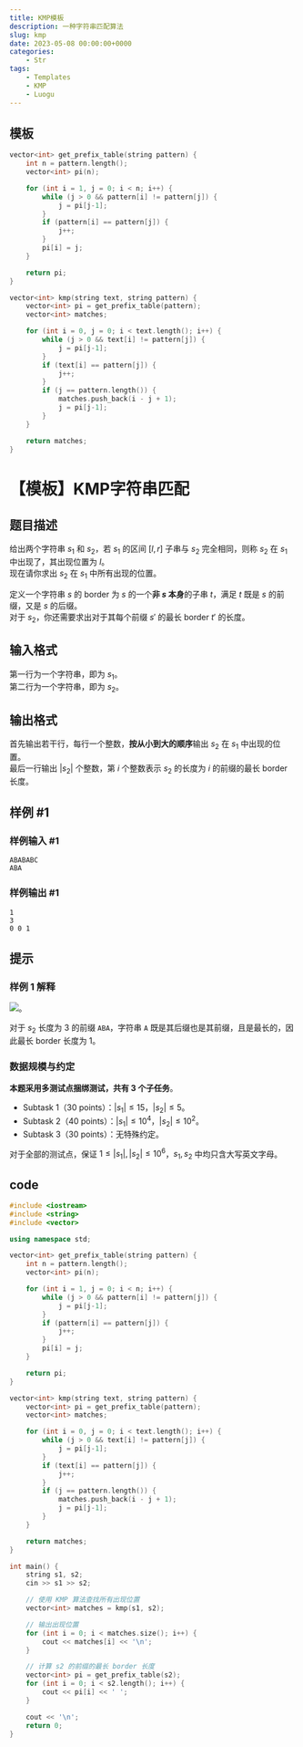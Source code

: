```yaml
---
title: KMP模板
description: 一种字符串匹配算法
slug: kmp
date: 2023-05-08 00:00:00+0000
categories:
    - Str 
tags:
    - Templates
    - KMP
    - Luogu
---
```

## 模板
```cpp
vector<int> get_prefix_table(string pattern) {
    int n = pattern.length();
    vector<int> pi(n);

    for (int i = 1, j = 0; i < n; i++) {
        while (j > 0 && pattern[i] != pattern[j]) {
            j = pi[j-1];
        }
        if (pattern[i] == pattern[j]) {
            j++;
        }
        pi[i] = j;
    }

    return pi;
}

vector<int> kmp(string text, string pattern) {
    vector<int> pi = get_prefix_table(pattern);
    vector<int> matches;

    for (int i = 0, j = 0; i < text.length(); i++) {
        while (j > 0 && text[i] != pattern[j]) {
            j = pi[j-1];
        }
        if (text[i] == pattern[j]) {
            j++;
        }
        if (j == pattern.length()) {
            matches.push_back(i - j + 1);
            j = pi[j-1];
        }
    }

    return matches;
}

```
# 【模板】KMP字符串匹配

## 题目描述

给出两个字符串 $s_1$ 和 $s_2$，若 $s_1$ 的区间 $[l, r]$ 子串与 $s_2$ 完全相同，则称 $s_2$ 在 $s_1$ 中出现了，其出现位置为 $l$。  
现在请你求出 $s_2$ 在 $s_1$ 中所有出现的位置。

定义一个字符串 $s$ 的 border 为 $s$ 的一个**非 $s$ 本身**的子串 $t$，满足 $t$ 既是 $s$ 的前缀，又是 $s$ 的后缀。  
对于 $s_2$，你还需要求出对于其每个前缀 $s'$ 的最长 border $t'$ 的长度。

## 输入格式

第一行为一个字符串，即为 $s_1$。  
第二行为一个字符串，即为 $s_2$。

## 输出格式

首先输出若干行，每行一个整数，**按从小到大的顺序**输出 $s_2$ 在 $s_1$ 中出现的位置。  
最后一行输出 $|s_2|$ 个整数，第 $i$ 个整数表示 $s_2$ 的长度为 $i$ 的前缀的最长 border 长度。

## 样例 #1

### 样例输入 #1

```
ABABABC
ABA
```

### 样例输出 #1

```
1
3
0 0 1
```

## 提示

### 样例 1 解释

 ![](https://cdn.luogu.com.cn/upload/pic/2257.png)。
 
对于 $s_2$ 长度为 $3$ 的前缀 `ABA`，字符串 `A` 既是其后缀也是其前缀，且是最长的，因此最长 border 长度为 $1$。


### 数据规模与约定

**本题采用多测试点捆绑测试，共有 3 个子任务**。

- Subtask 1（30 points）：$|s_1| \leq 15$，$|s_2| \leq 5$。
- Subtask 2（40 points）：$|s_1| \leq 10^4$，$|s_2| \leq 10^2$。
- Subtask 3（30 points）：无特殊约定。

对于全部的测试点，保证 $1 \leq |s_1|,|s_2| \leq 10^6$，$s_1, s_2$ 中均只含大写英文字母。
## code
```cpp
#include <iostream>
#include <string>
#include <vector>

using namespace std;

vector<int> get_prefix_table(string pattern) {
    int n = pattern.length();
    vector<int> pi(n);

    for (int i = 1, j = 0; i < n; i++) {
        while (j > 0 && pattern[i] != pattern[j]) {
            j = pi[j-1];
        }
        if (pattern[i] == pattern[j]) {
            j++;
        }
        pi[i] = j;
    }

    return pi;
}

vector<int> kmp(string text, string pattern) {
    vector<int> pi = get_prefix_table(pattern);
    vector<int> matches;

    for (int i = 0, j = 0; i < text.length(); i++) {
        while (j > 0 && text[i] != pattern[j]) {
            j = pi[j-1];
        }
        if (text[i] == pattern[j]) {
            j++;
        }
        if (j == pattern.length()) {
            matches.push_back(i - j + 1);
            j = pi[j-1];
        }
    }

    return matches;
}

int main() {
    string s1, s2;
    cin >> s1 >> s2;

    // 使用 KMP 算法查找所有出现位置
    vector<int> matches = kmp(s1, s2);

    // 输出出现位置
    for (int i = 0; i < matches.size(); i++) {
        cout << matches[i] << '\n';
    }

    // 计算 s2 的前缀的最长 border 长度
    vector<int> pi = get_prefix_table(s2);
    for (int i = 0; i < s2.length(); i++) {
        cout << pi[i] << ' ';
    }

    cout << '\n';
    return 0;
}
```
